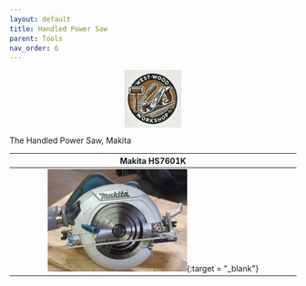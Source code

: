 ```yaml
---
layout: default
title: Handled Power Saw
parent: Tools
nav_order: 6
---
```

<center>
<img src="media/WWW_logo.png" width="20%" height="20%" align="middle"/>
</center>

The Handled Power Saw, Makita


|                                                             Makita HS7601K                                                              |
|:---------------------------------------------------------------------------------------------------------------------------------------:|
| [<img alt="image" height="25%" src="/media/Makita.jpg" width="50%"/>](https://garlatti.github.io/media/Makita.jpg){:target = "_blank"}  | 